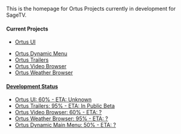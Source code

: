 This is the homepage for Ortus Projects currently in development for SageTV.

#### Current Projects ####

  * <a href='http://code.google.com/p/ortus/wiki/OrtusUI?ts=1279066823&updated=OrtusUI'> Ortus UI<br>
<ul><li><a href='http://code.google.com/p/ortus/wiki/OrtusDynamicMenu'> Ortus Dynamic Menu<br>
</li><li><a href='http://code.google.com/p/ortus/wiki/OrtusTrailers'> Ortus Trailers<br>
</li><li><a href='http://code.google.com/p/ortus/wiki/OrtusVideoBrowser?ts=1281226701&updated=OrtusVideoBrowser'> Ortus Video Browser<br>
</li><li><a href='http://code.google.com/p/ortus/wiki/OrtusWeatherBrowser?ts=1282845915&updated=OrtusWeatherBrowser'> Ortus Weather Browser</li></ul>

<h4>Development Status</h4>

<ul><li>Ortus UI: 60%  -  ETA: Unknown<br>
</li><li>Ortus Trailers: 95%  -  ETA: In Public Beta<br>
</li><li>Ortus Video Browser: 60%  -  ETA: ?<br>
</li><li>Ortus Weather Browser: 95%  -  ETA: ?<br>
</li><li>Ortus Dynamic Main Menu: 50%  -  ETA: ?